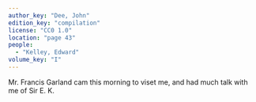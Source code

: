```yaml
---
author_key: "Dee, John"
edition_key: "compilation"
license: "CC0 1.0"
location: "page 43"
people:
  - "Kelley, Edward"
volume_key: "I"
---
```

Mr. Francis Garland cam this morning to viset me, and had much talk with me of
Sir E. K.
